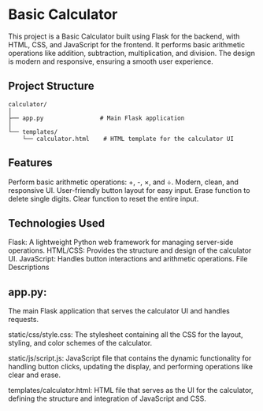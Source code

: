 # Basic Calculator
  This project is a Basic Calculator built using Flask for the backend, with HTML, CSS, and JavaScript for the frontend.
  It performs basic arithmetic operations like addition, subtraction, multiplication, and division. The design is modern and responsive, ensuring a smooth user experience.
## Project Structure
```
calculator/
│
├── app.py                # Main Flask application
│
└── templates/
    └── calculator.html    # HTML template for the calculator UI
```   
## Features
Perform basic arithmetic operations: +, -, ×, and ÷.
Modern, clean, and responsive UI.
User-friendly button layout for easy input.
Erase function to delete single digits.
Clear function to reset the entire input.
## Technologies Used
Flask: A lightweight Python web framework for managing server-side operations.
HTML/CSS: Provides the structure and design of the calculator UI.
JavaScript: Handles button interactions and arithmetic operations.
File Descriptions
## app.py: 
The main Flask application that serves the calculator UI and handles requests.

static/css/style.css: The stylesheet containing all the CSS for the layout, styling, and color schemes of the calculator.

static/js/script.js: JavaScript file that contains the dynamic functionality for handling button clicks, updating the display, and performing operations like clear and erase.

templates/calculator.html: HTML file that serves as the UI for the calculator, defining the structure and integration of JavaScript and CSS.

